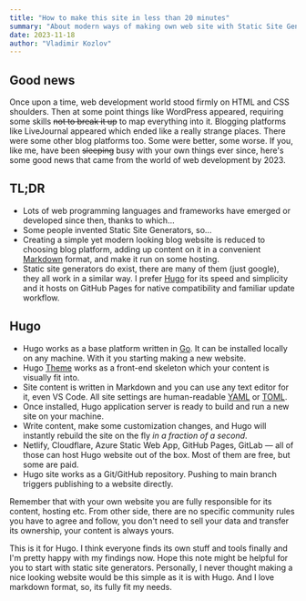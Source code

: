 ```yaml
---
title: "How to make this site in less than 20 minutes"
summary: "About modern ways of making own web site with Static Site Generators."
date: 2023-11-18
author: "Vladimir Kozlov"
---
```


## Good news

Once upon a time, web development world stood firmly on HTML and CSS shoulders. Then at some point things like WordPress appeared, requiring some skills ~~not to break it up~~ to map everything into it. Blogging platforms like LiveJournal appeared which ended like a really strange places. There were some other blog platforms too. Some were better, some worse. If you, like me, have been ~~sleeping~~ busy with your own things ever since, here's some good news that came from the world of web development by 2023.

## TL;DR

 - Lots of web programming languages and frameworks have emerged or developed since then, thanks to which...
 - Some people invented Static Site Generators, so...
 - Creating a simple yet modern looking blog website is reduced to choosing blog platform, adding up content on it in a convenient [Markdown](https://www.markdownguide.org/) format, and make it run on some hosting.
 - Static site generators do exist, there are many of them (just google), they all work in a similar way. I prefer [Hugo](https://gohugo.io/) for its speed and simplicity and it hosts on GitHub Pages for native compatibility and familiar update workflow.

## Hugo

- Hugo works as a base platform written in [Go](https://go.dev/). It can be installed locally on any machine. With it you starting making a new website.
- Hugo [Theme](https://themes.gohugo.io/) works as a front-end skeleton which your content is visually fit into.
- Site content is written in Markdown and you can use any text editor for it, even VS Code. All site settings are human-readable [YAML](https://yaml.org/) or [TOML](https://toml.io/en/).
- Once installed, Hugo application server is ready to build and run a new site on your machine.
- Write content, make some customization changes, and Hugo will instantly rebuild the site on the fly *in a fraction of a second*.
- Netlify, Cloudflare, Azure Static Web App, GitHub Pages, GitLab — all of those can host Hugo website out of the box. Most of them are free, but some are paid.
- Hugo site works as a Git/GitHub repository. Pushing to main branch triggers publishing to a website directly.

Remember that with your own website you are fully responsible for its content, hosting etc. From other side, there are no specific community rules you have to agree and follow, you don't need to sell your data and transfer its ownership, your content is always yours.

This is it for Hugo. I think everyone finds its own stuff and tools finally and I'm pretty happy with my findings now. Hope this note might be helpful for you to start with static site generators. Personally, I never thought making a nice looking website would be this simple as it is with Hugo. And I love markdown format, so, its fully fit my needs.
